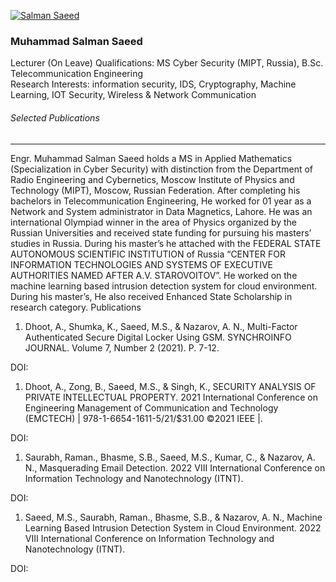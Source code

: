 [![Salman Saeed](https://giki.edu.pk/wp-content/uploads/2019/11/Salman-Saeed-700x450.jpg)](https://giki.edu.pk/wp-content/uploads/2019/11/Salman-Saeed.jpg)
### Muhammad Salman Saeed
Lecturer (On Leave)
Qualifications: MS Cyber Security (MIPT, Russia), B.Sc. Telecommunication Engineering   
Research Interests: information security, IDS, Cryptography, Machine Learning, IOT Security, Wireless & Network Communication
###### Selected Publications
* * *
Engr. Muhammad Salman Saeed holds a MS in Applied Mathematics (Specialization in Cyber Security) with distinction from the Department of Radio Engineering and Cybernetics, Moscow Institute of Physics and Technology (MIPT), Moscow, Russian Federation. After completing his bachelors in Telecommunication Engineering, He worked for 01 year as a Network and System administrator in Data Magnetics, Lahore. He was an international Olympiad winner in the area of Physics organized by the Russian Universities and received state funding for pursuing his masters’ studies in Russia.
During his master’s he attached with the FEDERAL STATE AUTONOMOUS SCIENTIFIC INSTITUTION of Russia “CENTER FOR INFORMATION TECHNOLOGIES AND SYSTEMS OF EXECUTIVE AUTHORITIES NAMED AFTER A.V. STAROVOITOV”. He worked on the machine learning based intrusion detection system for cloud environment. During his master’s, He also received Enhanced State Scholarship in research category.
Publications
  1. Dhoot, A., Shumka, K., Saeed, M.S., & Nazarov, A. N., Multi-Factor Authenticated Secure Digital Locker Using GSM. SYNCHROINFO JOURNAL. Volume 7, Number 2 (2021). P. 7-12.


DOI: 
  1. Dhoot, A., Zong, B., Saeed, M.S., & Singh, K., SECURITY ANALYSIS OF PRIVATE INTELLECTUAL PROPERTY. 2021 International Conference on Engineering Management of Communication and Technology (EMCTECH) | 978-1-6654-1611-5/21/$31.00 ©2021 IEEE |.


DOI: 
  1. Saurabh, Raman., Bhasme, S.B., Saeed, M.S., Kumar, C., & Nazarov, A. N., Masquerading Email Detection. 2022 VIII International Conference on Information Technology and Nanotechnology (ITNT).


DOI: 
  1. Saeed, M.S., Saurabh, Raman., Bhasme, S.B., & Nazarov, A. N., Machine Learning Based Intrusion Detection System in Cloud Environment. 2022 VIII International Conference on Information Technology and Nanotechnology (ITNT).


DOI: 
